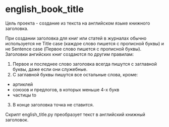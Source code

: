 # english_book_title
Цель проекта - создание из текста на английском языке книжного заголовка. 

При создании заголовка для книг или статей в журналах обычно используется не Title case (каждое слово пишется с прописной буквы) и не Sentence case (Первое слово пишется с прописной буквы).
Заголовки ангийских книг создаются по другим правилам: 
1. Первое и последнее слово заголовка всегда пишутся с заглавной буквы, даже если они служебные.
2. С заглавной буквы пишутся все остальные слова, кроме:
* артиклей
* союзов и предлогов, в которых меньше 4-х букв
* частицы to
3. В конце заголовка точка не ставится.

Скрипт english_title.py преобразует текст в английский книжный заголовок.
